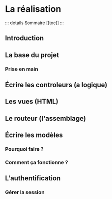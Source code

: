 # La réalisation

::: details Sommaire
[[toc]]
:::

## Introduction

## La base du projet

### Prise en main

## Écrire les controleurs (a logique)

## Les vues (HTML)

## Le routeur (l'assemblage)

## Écrire les modèles

### Pourquoi faire ?

### Comment ça fonctionne ?

## L'authentification

### Gérer la session
